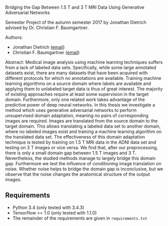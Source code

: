 Bridging the Gap Between 1.5 T and 3 T MRI Data Using Generative Adversarial Networks

Semester Project of the autumn semester 2017 by Jonathan Dietrich advised by Dr. Christian F. Baumgartner.

Authors:
- Jonathan Dietrich ([email](mailto:jonathan.dietrich1@gmail.com))
- Christian F. Baumgartner ([email](mailto:baumgartner@vision.ee.ethz.ch))

Abstract:
Medical image analysis using machine learning techniques suffers from a lack of labeled data sets. Specifically,
while some large annotated datasets exist, there are many datasets that have been acquired with different
protocols for which no annotations are available. Training machine learning algorithms on a source
domain where labels are available and applying them to unlabeled target data is thus of great interest. The
majority of existing approaches require at least some supervision in the target domain. Furthermore, only
one related work takes advantage of the predictive power of deep neural networks. In this thesis we investigate
a method which uses generative adversarial networks to perform unsupervised domain adaptation,
meaning no pairs of corresponding images are required. Images are translated from the source domain to
the target domain. This allows translating a labeled data set to another domain, where no labeled images
exist and training a machine learning algorithm on the translated data set. The effectiveness of this domain
adaptation technique is tested by training on 1.5 T MRI data in the ADNI data set and testing on 3 T images
or vice versa. We find that, after our preprocessing, there is only a small domain gap between 1.5 T images
and 3 T. Nevertheless, the studied methods manage to largely bridge this domain gap. Furthermore we test
the influence of conditioning image translation on noise. Whether noise helps to bridge the domain gap is
inconclusive, but we observe that the noise changes the anatomical structure of the output images.

## Requirements 

- Python 3.4 (only tested with 3.4.3)
- Tensorflow >= 1.0 (only tested with 1.1.0)
- The remainder of the requirements are given in `requirements.txt`

